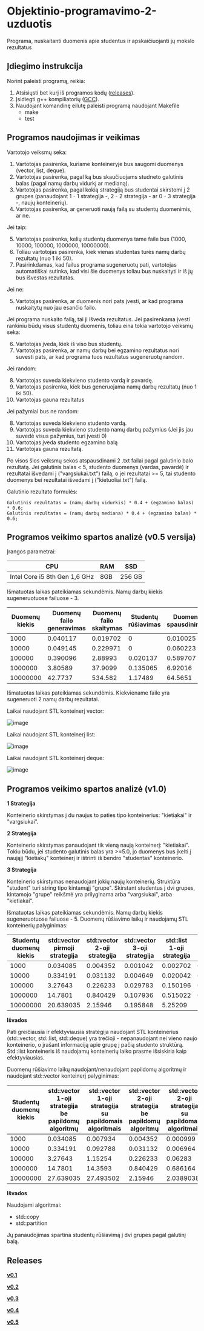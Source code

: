 # Objektinio-programavimo-2-uzduotis

Programa, nuskaitanti duomenis apie studentus ir apskaičiuojanti jų mokslo rezultatus

## Įdiegimo instrukcija

Norint paleisti programą, reikia:
1) Atsisiųsti bet kurį iš programos kodų ([releases](https://github.com/gertruda1/Objektinio-programavimo-2-uzduotis/releases)).
2) Įsidiegti g++ kompiliatorių ([GCC](https://gcc.gnu.org/)).
3) Naudojant komandinę eilutę paleisti programą naudojant Makefile
    * make
    * test

## Programos naudojimas ir veikimas

Vartotojo veiksmų seka:

1) Vartotojas pasirenka, kuriame konteineryje bus saugomi duomenys (vector, list, deque).
2) Vartotojas pasirenka, pagal ką bus skaučiuojams studneto galutinis balas (pagal namų darbų vidurkį ar medianą).
3) Vartotojas pasirenka, pagal kokią strategiją bus studentai skirstomi į 2 grupes (panaudojant 1 - 1 strategija -, 2  - 2 strategija - ar 0 - 3 strategija -, naujų konteinerių).
4) Vartotojas pasirenka, ar generuoti naują failą su studentų duomenimis, ar ne.

Jei taip:

  5) Vartotojas pasirenka, kelių studentų duomenys tame faile bus (1000, 10000, 100000, 1000000, 10000000).
  6) Toliau vartotojas pasirenka, kiek vienas studentas turės namų darbų rezultatų (nuo 1 iki 50).
  7) Pasirinkdamas, kad failus programa sugeneruotų pati, vartotojas automatiškai sutinka, kad visi šie duomenys toliau bus nuskaityti ir  iš jų bus išvestas rezultatas.
  
Jei ne:

  5) Vartotojas pasirenka, ar duomenis nori pats įvesti, ar kad programa nuskaitytų nuo jau esančio failo. 
  
  Jei programa nuskaito failą, tai ji išveda rezultatus. Jei pasirenkama įvesti rankiniu būdų visus studentų duomenis, toliau eina tokia vartotojo veiksmų seka:
  
  6) Vartotojas įveda, kiek iš viso bus studentų.
  7) Vartotojas pasirenka, ar namų darbų bei egzamino rezultatus nori suvesti pats, ar kad programa tuos rezultatus sugeneruotų random.
  
 Jei random:
 
 8) Vartotojas suveda kiekvieno studento vardą ir pavardę.
 9) Vartotojas pasirenka, kiek bus generuojama namų darbų rezultatų (nuo 1 iki 50).
 10) Vartotojas gauna rezultatus
 
 Jei pažymiai bus ne random:
 
 8) Vartotojas suveda kiekvieno studento vardą.
 9) Vartotojas suveda kiekvieno studento namų darbų pažymius (Jei jis jau suvedė visus pažymius, turi įvesti 0)
 10) Vartotojas įveda studento egzamino balą
 11) Vartotojas gauna rezultatą.
 
 
 Po visos šios veiksmų sekos atspausdinami 2 .txt failai pagal galutinio balo rezultatą. Jei galutinis balas < 5, studento duomenys (vardas, pavardė) ir rezultatai išvedami į ("vargsiukai.txt") failą, o jei rezultatai >= 5, tai studento duomenys bei rezultatai išvedami į ("kietuoliai.txt") failą.
 
 Galutinio rezultato formulės:

    Galutinis rezultatas = (namų darbų vidurkis) * 0.4 + (egzamino balas) * 0.6;
    Galutinis rezultatas = (namų darbų mediana) * 0.4 + (egzamino balas) * 0.6;

## Programos veikimo spartos analizė (v0.5 versija)

Įrangos parametrai:

| CPU  | RAM | SSD |
| ----- | ------|------ |
| Intel Core i5 8th Gen 1,6 GHz | 8GB  | 256 GB |

Išmatuotas laikas pateikiamas sekundėmis. Namų darbų kiekis sugeneruotuose failuose - 3.

 | Duomenų kiekis | Duomenų failo generavimas | Duomenų failo skaitymas | Studentų rūšiavimas | Duomenų spausdinimas |
 |----------------|---------------------------|-------------------------|---------------------|----------------------|
 | 1000 | 0.040117 | 0.019702 | 0 | 0.010025 |
 | 10000 | 0.049145 | 0.229971 | 0 | 0.060223 |
 | 100000 | 0.390096 | 2.88993 | 0.020137 | 0.589707 |
 | 1000000 | 3.80589 | 37.9099 | 0.135065 | 6.92016 |
 | 10000000 | 42.7737 | 534.582 | 1.17489 | 64.5651 |
 
 Išmatuotas laikas pateikiamas sekundėmis. Kiekviename faile yra sugeneruoti 2 namų darbų rezultatai.

Laikai naudojant STL konteinerį vector:

![image](https://user-images.githubusercontent.com/57493215/76709642-10a77d00-6709-11ea-93a8-4e2add77194e.png)


Laikai naudojant STL konteinerį list:

![image](https://user-images.githubusercontent.com/57493215/76709661-35035980-6709-11ea-85a5-6a2abb6861ff.png)


Laikai naudojant STL konteinerį deque:

![image](https://user-images.githubusercontent.com/57493215/76709672-48162980-6709-11ea-8ba6-2be6c1b95f90.png)


## Programos veikimo spartos analizė (v1.0)

**1 Strategija**

Konteinerio skirstymas į du naujus to paties tipo konteinerius: "kietiakai" ir "vargsiukai".

**2 Strategija**

Konteinerio skirstymas panaudojant tik vieną naują konteinerį: "kietiakai". Tokiu būdu, jei studento galutinis balas yra >=5.0, jo duomenys bus įkelti į naująjį "kietiakų" konteinerį ir ištrinti iš bendro "studentas" konteinerio.

**3 Strategija**

Konteinerio skirstymas nenaudojant jokių naujų konteinerių. Struktūra "student" turi string tipo kintamąjį "grupe". Skirstant studentus į dvi grupes, kintamojo "grupe" reikšmė yra prilyginama arba "vargsiukai", arba "kietiakai".


Išmatuotas laikas pateikiamas sekundėmis. Namų darbų kiekis sugeneruotuose failuose - 5.
Duomenų rūšiavimo laikų ir naudojamų STL konteinerių palyginimas:

| Studentų duomenų kiekis | std::vector pirmoji strategija | std::vector 2-oji strategija| std::vector 3-oji strategija | std::list 1-oji strategija | std::list 2-oji strategija | std::list 3-oji strategija | std::deque 1-oji strategija | std::deque 2-oji strategija | std::deque 3 strategija |
 |----------------|---------------------------|-------------------------|---------------------|----------------------|-------------|---------------|---------------|-------------|----------------|
 | 1000 | 0.034085 | 0.004352 | 0.001042 | 0.002702 | 0.001141 | 0.001053 | 0.03109 | 0.002372 | 0.001054 |
 | 10000 | 0.334191 | 0.031132 | 0.004649 | 0.020042 | 0.009305 | 0.006008 | 0.374688 | 0.015991 | 0.007048 |
 | 100000 | 3.27643 | 0.226233 | 0.029783 | 0.150196 | 0.080037 | 0.042508 | 3.45871 | 0.112762 | 0.058947 |
 | 1000000 | 14.7801 | 0.840429 | 0.107936 | 0.515022 | 0.263296 | 0.148627 | 14.7349 | 0.382019 | 0.197004 |
 | 10000000 | 20.639035 | 2.15946 | 0.195848 | 5.25209 | 2.74862 | 1.53284 | 176.301 | 3.87196 | 1.94484 |

**Išvados**

Pati greičiausia ir efektyviausia strategija naudojant STL konteinerius (std::vector, std::list, std::deque) yra trečioji - nepanaudojant nei vieno naujo konteinerio, o įrašant informaciją apie grupę į pačią studento struktūrą. Std::list konteineris iš naudojamų konteinerių laiko prasme išsiskiria kaip efektyviausias.
 
Duomenų rūšiavimo laikų naudojant/nenaudojant papildomų algoritmų ir naudojant std::vector konteinerį palyginimas:

 | Studentų duomenų kiekis | std::vector 1-oji strategija be papildomų algoritmų | std::vector 1-oji strategija su papildomais algoritmais | std::vector 2-oji strategija be papildomų algoritmų | std::vector 2-oji strategija su papildomais algoritmais | std::vector 3-oji strategija be papildomų algoritmų | std::vector 3-oji strategija su papildomais algoritmais |
 |-----------------|------------------|---------------------|--------------|----------|---------------|--------------|
 | 1000 | 0.034085 | 0.007934 | 0.004352 | 0.000999 | 0.001042 | 0 |
 | 10000 | 0.334191 | 0.092788 | 0.031132 | 0.006964 | 0.004649 | 0.001036 |
 | 100000 | 3.27643 | 1.15254 | 0.226233 | 0.06283 | 0.029783 | 0.010969 |
 | 1000000 | 14.7801 | 14.3593 | 0.840429 | 0.686164 | 0.107936 | 0.125697 |
 | 10000000 | 27.639035 | 27.493502 | 2.15946 | 2.0389038 | 0.195848 | 0.1423084 |
 
 **Išvados**
 
 Naudojami algoritmai:
  * std::copy
  * std::partition
 
 Jų panaudojimas spartina studentų rūšiavimą į dvi grupes pagal galutinį balą.
 
 ## Releases
 
 [**v0.1**](https://github.com/gertruda1/Objektinio-programavimo-2-uzduotis/releases/tag/v.0.1)
 
 [**v0.2**](https://github.com/gertruda1/Objektinio-programavimo-2-uzduotis/releases/tag/v0.2)
 
 [**v0.3**](https://github.com/gertruda1/Objektinio-programavimo-2-uzduotis/releases/tag/v0.3)
 
 [**v0.4**](https://github.com/gertruda1/Objektinio-programavimo-2-uzduotis/releases/tag/v0.4)
 
 [**v0.5**](https://github.com/gertruda1/Objektinio-programavimo-2-uzduotis/releases/tag/v0.5)
 
